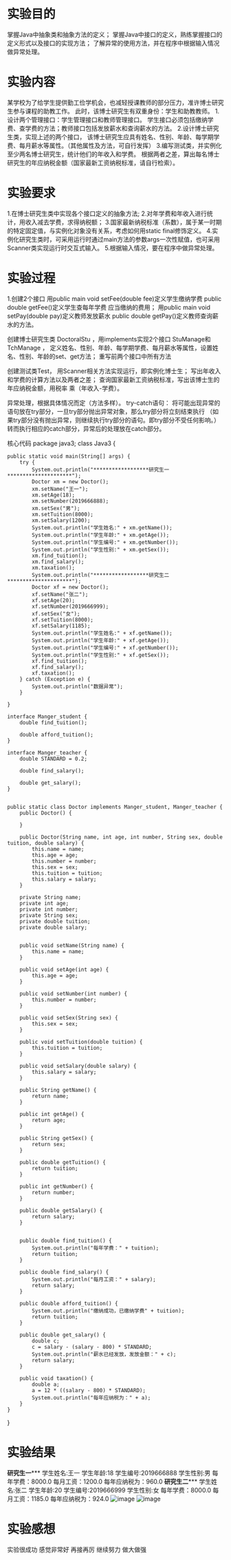 # 实验目的
  掌握Java中抽象类和抽象方法的定义；
  掌握Java中接口的定义，熟练掌握接口的定义形式以及接口的实现方法；
  了解异常的使用方法，并在程序中根据输入情况做异常处理。
  
  
# 实验内容

  某学校为了给学生提供勤工俭学机会，也减轻授课教师的部分压力，准许博士研究生参与课程的助教工作。
  此时，该博士研究生有双重身份：学生和助教教师。
   1.设计两个管理接口：学生管理接口和教师管理接口。
   学生接口必须包括缴纳学费、查学费的方法；教师接口包括发放薪水和查询薪水的方法。
   2.设计博士研究生类，实现上述的两个接口，
   该博士研究生应具有姓名、性别、年龄、每学期学费、每月薪水等属性。（其他属性及方法，可自行发挥）
   3.编写测试类，并实例化至少两名博士研究生，统计他们的年收入和学费。
   根据两者之差，算出每名博士研究生的年应纳税金额（国家最新工资纳税标准，请自行检索）。
   
   
   
   
# 实验要求
  1.在博士研究生类中实现各个接口定义的抽象方法;
  2.对年学费和年收入进行统计，用收入减去学费，求得纳税额；
  3.国家最新纳税标准（系数），属于某一时期的特定固定值，与实例化对象没有关系，考虑如何用static final修饰定义。
  4.实例化研究生类时，可采用运行时通过main方法的参数args一次性赋值，也可采用Scanner类实现运行时交互式输入。
  5.根据输入情况，要在程序中做异常处理。
  
  
  
#  实验过程
  1.创建2个接口 
  用public main void setFee(double fee)定义学生缴纳学费
  public double getFee()定义学生查每年学费 应当缴纳的费用；
 用public main void setPay(double pay)定义教师发放薪水
  public double getPay()定义教师查询薪水的方法。

  创建博士研究生类 DoctoralStu ，用implements实现2个接口 StuManage和TchManage ，
  定义姓名、性别、年龄、每学期学费、每月薪水等属性，设置姓名、性别、年龄的set、get方法；
  重写前两个接口中所有方法

  创建测试类Test，
  用Scanner相关方法实现运行，即实例化博士生；
  写出年收入和学费的计算方法以及两者之差；
  查询国家最新工资纳税标准，写出该博士生的年应纳税金额，用税率 乘（年收入-学费）。

  异常处理，根据具体情况而定（方法多样）。
  try-catch语句：
  将可能出现异常的语句放在try部分，一旦try部分抛出异常对象，那么try部分将立刻结束执行
  （如果try部分没有抛出异常，则继续执行try部分的语句。即try部分不受任何影响。）
  转而执行相应的catch部分，异常后的处理放在catch部分。


核心代码
package java3;
class Java3 {

    public static void main(String[] args) {
        try {
            System.out.println("******************研究生一*********************");
            Doctor xm = new Doctor();
            xm.setName("王一");
            xm.setAge(18);
            xm.setNumber(2019666888);
            xm.setSex("男");
            xm.setTuition(8000);
            xm.setSalary(1200);
            System.out.println("学生姓名:" + xm.getName());
            System.out.println("学生年龄:" + xm.getAge());
            System.out.println("学生编号:" + xm.getNumber());
            System.out.println("学生性别:" + xm.getSex());
            xm.find_tuition();
            xm.find_salary();
            xm.taxation();
            System.out.println("******************研究生二*********************");
            Doctor xf = new Doctor();
            xf.setName("张二");
            xf.setAge(20);
            xf.setNumber(2019666999);
            xf.setSex("女");
            xf.setTuition(8000);
            xf.setSalary(1185);
            System.out.println("学生姓名:" + xf.getName());
            System.out.println("学生年龄:" + xf.getAge());
            System.out.println("学生编号:" + xf.getNumber());
            System.out.println("学生性别:" + xf.getSex());
            xf.find_tuition();
            xf.find_salary();
            xf.taxation();
        } catch (Exception e) {
            System.out.println("数据异常");
        }

    }

    interface Manger_student {
        double find_tuition();

        double afford_tuition();
    }

    interface Manger_teacher {
        double STANDARD = 0.2;

        double find_salary();

        double get_salary();
    }


    public static class Doctor implements Manger_student, Manger_teacher {
        public Doctor() {

        }

        public Doctor(String name, int age, int number, String sex, double tuition, double salary) {
            this.name = name;
            this.age = age;
            this.number = number;
            this.sex = sex;
            this.tuition = tuition;
            this.salary = salary;
        }

        private String name;
        private int age;
        private int number;
        private String sex;
        private double tuition;
        private double salary;


        public void setName(String name) {
            this.name = name;
        }

        public void setAge(int age) {
            this.age = age;
        }

        public void setNumber(int number) {
            this.number = number;
        }

        public void setSex(String sex) {
            this.sex = sex;
        }

        public void setTuition(double tuition) {
            this.tuition = tuition;
        }

        public void setSalary(double salary) {
            this.salary = salary;
        }

        public String getName() {
            return name;
        }

        public int getAge() {
            return age;
        }

        public String getSex() {
            return sex;
        }

        public double getTuition() {
            return tuition;
        }

        public int getNumber() {
            return number;
        }

        public double getSalary() {
            return salary;
        }


        public double find_tuition() {
            System.out.println("每年学费：" + tuition);
            return tuition;
        }

        public double find_salary() {
            System.out.println("每月工资：" + salary);
            return salary;
        }

        public double afford_tuition() {
            System.out.println("缴纳成功，已缴纳学费" + tuition);
            return tuition;
        }

        public double get_salary() {
            double c;
            c = salary - (salary - 800) * STANDARD;
            System.out.println("薪水已经发放，发放金额：" + c);
            return salary;
        }

        public void taxation() {
            double a;
            a = 12 * ((salary - 800) * STANDARD);
            System.out.println("每年应纳税为：" + a);
        }
    }
}

#   实验结果
******************研究生一*********************
学生姓名:王一
学生年龄:18
学生编号:2019666888
学生性别:男
每年学费：8000.0
每月工资：1200.0
每年应纳税为：960.0
******************研究生二*********************
学生姓名:张二
学生年龄:20
学生编号:2019666999
学生性别:女
每年学费：8000.0
每月工资：1185.0
每年应纳税为：924.0
![image](https://github.com/2019311131/java3-/blob/main/%E5%BE%AE%E4%BF%A1%E6%88%AA%E5%9B%BE_20201209215721.png)
![image](https://github.com/2019311131/java3-/blob/main/%E5%BE%AE%E4%BF%A1%E6%88%AA%E5%9B%BE_20201209215751.png)
#       实验感想
实验很成功 感觉非常好 再接再厉 继续努力 做大做强
